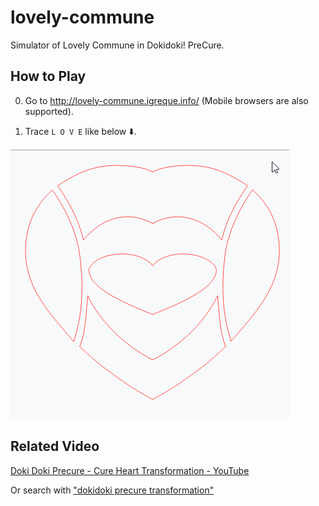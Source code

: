 # lovely-commune

Simulator of Lovely Commune in Dokidoki! PreCure.

## How to Play

0. Go to http://lovely-commune.igreque.info/ (Mobile browsers are also supported).

0. Trace `L O V E` like below :arrow_down:.

![](/how2play.gif)

## Related Video

[Doki Doki Precure - Cure Heart Transformation - YouTube](https://www.youtube.com/watch?v=D-zcCk8kxkY)

Or search with ["dokidoki precure transformation"](https://www.youtube.com/results?search_query=dokidoki+precure+transformation)
